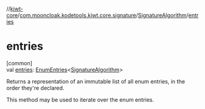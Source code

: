 //[kjwt-core](../../../index.md)/[com.mooncloak.kodetools.kjwt.core.signature](../index.md)/[SignatureAlgorithm](index.md)/[entries](entries.md)

# entries

[common]\
val [entries](entries.md): [EnumEntries](https://kotlinlang.org/api/latest/jvm/stdlib/kotlin.enums/-enum-entries/index.html)&lt;[SignatureAlgorithm](index.md)&gt;

Returns a representation of an immutable list of all enum entries, in the order they're declared.

This method may be used to iterate over the enum entries.
